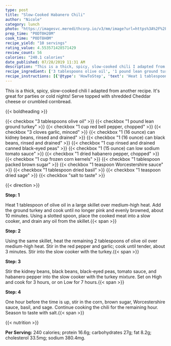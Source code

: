 ```yaml
---
type: post
title: "Slow-Cooked Habanero Chili"
author: "Nicole"
category: lunch
photo: "https://imagesvc.meredithcorp.io/v3/mm/image?url=https%3A%2F%2Fimages.media-allrecipes.com%2Fuserphotos%2F210015.jpg"
prep_time: "P0DT0H20M"
cook_time: "P0DT8H0M"
recipe_yield: "10 servings"
rating_value: 4.553571428571429
review_count: 56
calories: "240.1 calories"
date_published: 07/28/2019 11:31 AM
description: "This is a thick, spicy, slow-cooked chili I adapted from another recipe. It's great for parties or cold nights! Serve topped with shredded Cheddar cheese or crumbled cornbread."
recipe_ingredient: ['3 tablespoons olive oil', '1 pound lean ground turkey', '1 cup red bell pepper, chopped', '3 cloves garlic, minced', '1 (16 ounce) can kidney beans, rinsed and drained', '1 (16 ounce) can black beans, rinsed and drained', '1 cup rinsed and drained canned black-eyed peas', '1 (15 ounce) can low sodium tomato sauce', '1 dried habanero pepper, chopped', '1 cup frozen corn kernels', '1 tablespoon packed brown sugar', '1 teaspoon Worcestershire sauce', '1 tablespoon dried basil', '1 teaspoon dried sage', 'salt to taste']
recipe_instructions: [{'@type': 'HowToStep', 'text': 'Heat 1 tablespoon of olive oil in a large skillet over medium-high heat. Add the ground turkey and cook until no longer pink and evenly browned, about 10 minutes. Using a slotted spoon, place the cooked meat into a slow cooker, and drain any oil from the skillet.\n'}, {'@type': 'HowToStep', 'text': 'Using the same skillet, heat the remaining 2 tablespoons of olive oil over medium-high heat. Stir in the red pepper and garlic; cook until tender, about 3 minutes. Stir into the slow cooker with the turkey.\n'}, {'@type': 'HowToStep', 'text': 'Stir the kidney beans, black beans, black-eyed peas, tomato sauce, and habanero pepper into the slow cooker with the turkey mixture. Set on High and cook for 3 hours, or on Low for 7 hours.\n'}, {'@type': 'HowToStep', 'text': 'One hour before the time is up, stir in the corn, brown sugar, Worcestershire sauce, basil, and sage. Continue cooking the chili for the remaining hour. Season to taste with salt.\n'}]
---
```


This is a thick, spicy, slow-cooked chili I adapted from another recipe. It's great for parties or cold nights! Serve topped with shredded Cheddar cheese or crumbled cornbread. 

{{< boldheading >}}

{{< checkbox "3 tablespoons olive oil" >}}
{{< checkbox "1 pound lean ground turkey" >}}
{{< checkbox "1 cup red bell pepper, chopped" >}}
{{< checkbox "3 cloves garlic, minced" >}}
{{< checkbox "1 (16 ounce) can kidney beans, rinsed and drained" >}}
{{< checkbox "1 (16 ounce) can black beans, rinsed and drained" >}}
{{< checkbox "1 cup rinsed and drained canned black-eyed peas" >}}
{{< checkbox "1 (15 ounce) can low sodium tomato sauce" >}}
{{< checkbox "1  dried habanero pepper, chopped" >}}
{{< checkbox "1 cup frozen corn kernels" >}}
{{< checkbox "1 tablespoon packed brown sugar" >}}
{{< checkbox "1 teaspoon Worcestershire sauce" >}}
{{< checkbox "1 tablespoon dried basil" >}}
{{< checkbox "1 teaspoon dried sage" >}}
{{< checkbox "salt to taste" >}}


{{< direction >}}

**Step: 1**

Heat 1 tablespoon of olive oil in a large skillet over medium-high heat. Add the ground turkey and cook until no longer pink and evenly browned, about 10 minutes. Using a slotted spoon, place the cooked meat into a slow cooker, and drain any oil from the skillet.{{< span >}}

**Step: 2**

Using the same skillet, heat the remaining 2 tablespoons of olive oil over medium-high heat. Stir in the red pepper and garlic; cook until tender, about 3 minutes. Stir into the slow cooker with the turkey.{{< span >}}

**Step: 3**

Stir the kidney beans, black beans, black-eyed peas, tomato sauce, and habanero pepper into the slow cooker with the turkey mixture. Set on High and cook for 3 hours, or on Low for 7 hours.{{< span >}}

**Step: 4**

One hour before the time is up, stir in the corn, brown sugar, Worcestershire sauce, basil, and sage. Continue cooking the chili for the remaining hour. Season to taste with salt.{{< span >}}

{{< nutrition >}}

**Per Serving:** 240 calories; protein 16.6g; carbohydrates 27g; fat 8.2g; cholesterol 33.5mg; sodium 380.4mg.